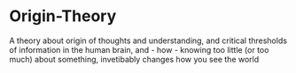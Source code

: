 # Origin-Theory
A theory about origin of thoughts and understanding, and critical thresholds of information in the human brain, and - how - knowing too little (or too much) about something, invetibably changes how you see the world

